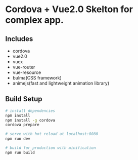 # Cordova + Vue2.0 Skelton for complex app.

## Includes

 - cordova
 - vue2.0
 - vuex
 - vue-router
 - vue-resource
 - bulma(CSS framework)
 - animejs(fast and lightweight animation library)

## Build Setup

``` bash
# install dependencies
npm install
npm install -g cordova
cordova prepare

# serve with hot reload at localhost:8080
npm run dev

# build for production with minification
npm run build
```


